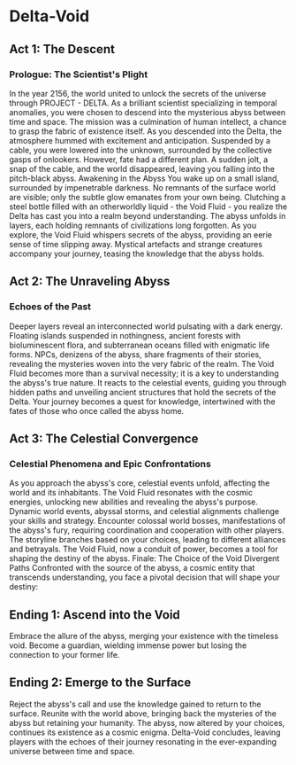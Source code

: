 # Delta-Void


## Act 1: The Descent

### Prologue: The Scientist's Plight
In the year 2156, the world united to unlock the secrets of the universe through PROJECT - DELTA. As a brilliant scientist specializing in temporal anomalies, you were chosen to descend into the mysterious abyss between time and space. The mission was a culmination of human intellect, a chance to grasp the fabric of existence itself.
As you descended into the Delta, the atmosphere hummed with excitement and anticipation. Suspended by a cable, you were lowered into the unknown, surrounded by the collective gasps of onlookers. However, fate had a different plan. A sudden jolt, a snap of the cable, and the world disappeared, leaving you falling into the pitch-black abyss.
Awakening in the Abyss
You wake up on a small island, surrounded by impenetrable darkness. No remnants of the surface world are visible; only the subtle glow emanates from your own being. Clutching a steel bottle filled with an otherworldly liquid - the Void Fluid - you realize the Delta has cast you into a realm beyond understanding.
The abyss unfolds in layers, each holding remnants of civilizations long forgotten. As you explore, the Void Fluid whispers secrets of the abyss, providing an eerie sense of time slipping away. Mystical artefacts and strange creatures accompany your journey, teasing the knowledge that the abyss holds.


## Act 2: The Unraveling Abyss
### Echoes of the Past

Deeper layers reveal an interconnected world pulsating with a dark energy. Floating islands suspended in nothingness, ancient forests with bioluminescent flora, and subterranean oceans filled with enigmatic life forms. NPCs, denizens of the abyss, share fragments of their stories, revealing the mysteries woven into the very fabric of the realm.
The Void Fluid becomes more than a survival necessity; it is a key to understanding the abyss's true nature. It reacts to the celestial events, guiding you through hidden paths and unveiling ancient structures that hold the secrets of the Delta. Your journey becomes a quest for knowledge, intertwined with the fates of those who once called the abyss home.


## Act 3: The Celestial Convergence
### Celestial Phenomena and Epic Confrontations

As you approach the abyss's core, celestial events unfold, affecting the world and its inhabitants. The Void Fluid resonates with the cosmic energies, unlocking new abilities and revealing the abyss's purpose. Dynamic world events, abyssal storms, and celestial alignments challenge your skills and strategy.
Encounter colossal world bosses, manifestations of the abyss's fury, requiring coordination and cooperation with other players. The storyline branches based on your choices, leading to different alliances and betrayals. The Void Fluid, now a conduit of power, becomes a tool for shaping the destiny of the abyss.
Finale: The Choice of the Void
Divergent Paths
Confronted with the source of the abyss, a cosmic entity that transcends understanding, you face a pivotal decision that will shape your destiny:


## Ending 1: Ascend into the Void

Embrace the allure of the abyss, merging your existence with the timeless void. Become a guardian, wielding immense power but losing the connection to your former life.


## Ending 2: Emerge to the Surface

Reject the abyss's call and use the knowledge gained to return to the surface. Reunite with the world above, bringing back the mysteries of the abyss but retaining your humanity.
The abyss, now altered by your choices, continues its existence as a cosmic enigma. Delta-Void concludes, leaving players with the echoes of their journey resonating in the ever-expanding universe between time and space.